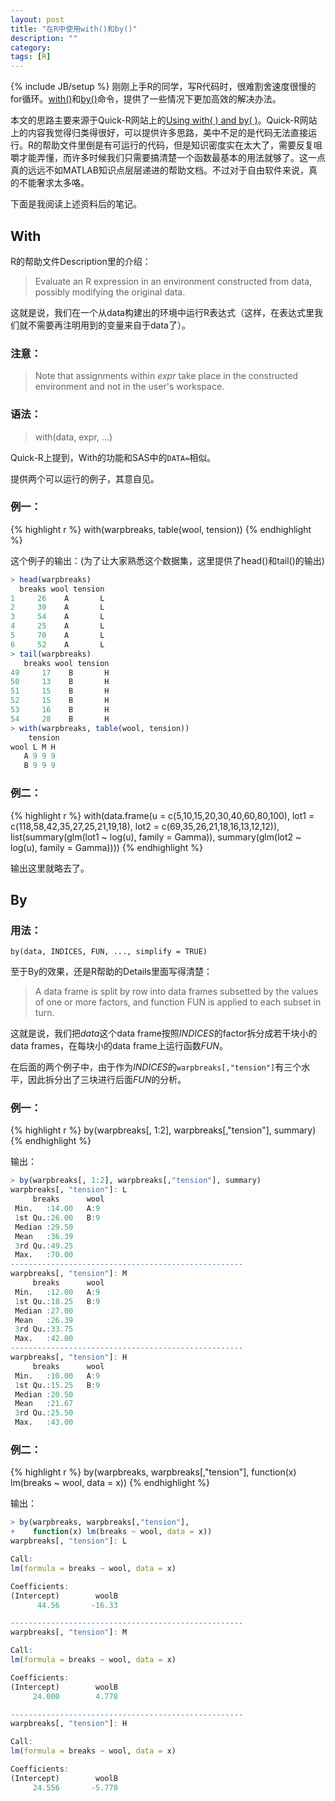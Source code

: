 ```yaml
---
layout: post
title: "在R中使用with()和by()"
description: ""
category: 
tags: [R]
---
```

{% include JB/setup %}
刚刚上手R的同学，写R代码时，很难割舍速度很慢的for循环。[with()](http://stat.ethz.ch/R-manual/R-devel/library/base/html/with.html)和[by()](http://stat.ethz.ch/R-manual/R-devel/library/base/html/by.html)命令，提供了一些情况下更加高效的解决办法。

本文的思路主要来源于Quick-R网站上的[Using with( ) and by( )](http://www.statmethods.net/stats/withby.html)。Quick-R网站上的内容我觉得归类得很好，可以提供许多思路，美中不足的是代码无法直接运行。R的帮助文件里倒是有可运行的代码，但是知识密度实在太大了，需要反复咀嚼才能弄懂，而许多时候我们只需要搞清楚一个函数最基本的用法就够了。这一点真的远远不如MATLAB知识点层层递进的帮助文档。不过对于自由软件来说，真的不能奢求太多咯。

下面是我阅读上述资料后的笔记。

## With

R的帮助文件Description里的介绍：

> Evaluate an R expression in an environment constructed from data, possibly modifying the original data.

这就是说，我们在一个从data构建出的环境中运行R表达式（这样，在表达式里我们就不需要再注明用到的变量来自于data了）。

### 注意：

> Note that assignments within _expr_ take place in
the constructed environment and not in the user's workspace.

### 语法：

> with(data, expr, ...)

Quick-R上提到，With的功能和SAS中的`DATA=`相似。

提供两个可以运行的例子，其意自见。

### 例一：

{% highlight r %}
with(warpbreaks, table(wool, tension))
{% endhighlight %}

这个例子的输出：(为了让大家熟悉这个数据集，这里提供了head()和tail()的输出)

~~~ r
> head(warpbreaks)
  breaks wool tension
1     26    A       L
2     30    A       L
3     54    A       L
4     25    A       L
5     70    A       L
6     52    A       L
> tail(warpbreaks)
   breaks wool tension
49     17    B       H
50     13    B       H
51     15    B       H
52     15    B       H
53     16    B       H
54     28    B       H
> with(warpbreaks, table(wool, tension))
    tension
wool L M H
   A 9 9 9
   B 9 9 9
~~~

### 例二：

{% highlight r %}
with(data.frame(u = c(5,10,15,20,30,40,60,80,100),
                lot1 = c(118,58,42,35,27,25,21,19,18),
                lot2 = c(69,35,26,21,18,16,13,12,12)),
    list(summary(glm(lot1 ~ log(u), family = Gamma)),
         summary(glm(lot2 ~ log(u), family = Gamma))))
{% endhighlight %}

输出这里就略去了。

## By

### 用法：

    by(data, INDICES, FUN, ..., simplify = TRUE)

至于By的效果，还是R帮助的Details里面写得清楚：

> A data frame is split by row into data frames subsetted by the values of one or more factors, and function FUN is applied to each subset in turn.

这就是说，我们把*data*这个data frame按照*INDICES*的factor拆分成若干块小的data frames，在每块小的data frame上运行函数*FUN*。

在后面的两个例子中，由于作为*INDICES*的`warpbreaks[,"tension"]`有三个水平，因此拆分出了三块进行后面*FUN*的分析。

### 例一：

{% highlight r %}
by(warpbreaks[, 1:2], warpbreaks[,"tension"], summary)
{% endhighlight %}

输出：

~~~ r
> by(warpbreaks[, 1:2], warpbreaks[,"tension"], summary)
warpbreaks[, "tension"]: L
     breaks      wool 
 Min.   :14.00   A:9  
 1st Qu.:26.00   B:9  
 Median :29.50        
 Mean   :36.39        
 3rd Qu.:49.25        
 Max.   :70.00        
---------------------------------------------------- 
warpbreaks[, "tension"]: M
     breaks      wool 
 Min.   :12.00   A:9  
 1st Qu.:18.25   B:9  
 Median :27.00        
 Mean   :26.39        
 3rd Qu.:33.75        
 Max.   :42.00        
---------------------------------------------------- 
warpbreaks[, "tension"]: H
     breaks      wool 
 Min.   :10.00   A:9  
 1st Qu.:15.25   B:9  
 Median :20.50        
 Mean   :21.67        
 3rd Qu.:25.50        
 Max.   :43.00        
~~~

### 例二：

{% highlight r %}
by(warpbreaks, warpbreaks[,"tension"],
   function(x) lm(breaks ~ wool, data = x))
{% endhighlight %}

输出：

~~~ r
> by(warpbreaks, warpbreaks[,"tension"],
+    function(x) lm(breaks ~ wool, data = x))
warpbreaks[, "tension"]: L

Call:
lm(formula = breaks ~ wool, data = x)

Coefficients:
(Intercept)        woolB  
      44.56       -16.33  

---------------------------------------------------- 
warpbreaks[, "tension"]: M

Call:
lm(formula = breaks ~ wool, data = x)

Coefficients:
(Intercept)        woolB  
     24.000        4.778  

---------------------------------------------------- 
warpbreaks[, "tension"]: H

Call:
lm(formula = breaks ~ wool, data = x)

Coefficients:
(Intercept)        woolB  
     24.556       -5.778  
~~~
